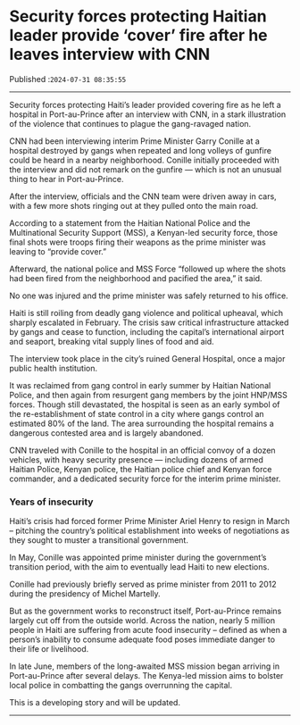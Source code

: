 # Security forces protecting Haitian leader provide ‘cover’ fire after he leaves interview with CNN

Published :`2024-07-31 08:35:55`

---

Security forces protecting Haiti’s leader provided covering fire as he left a hospital in Port-au-Prince after an interview with CNN, in a stark illustration of the violence that continues to plague the gang-ravaged nation.

CNN had been interviewing interim Prime Minister Garry Conille at a hospital destroyed by gangs when repeated and long volleys of gunfire could be heard in a nearby neighborhood. Conille initially proceeded with the interview and did not remark on the gunfire — which is not an unusual thing to hear in Port-au-Prince.

After the interview, officials and the CNN team were driven away in cars, with a few more shots ringing out at they pulled onto the main road.

According to a statement from the Haitian National Police and the Multinational Security Support (MSS), a Kenyan-led security force, those final shots were troops firing their weapons as the prime minister was leaving to “provide cover.”

Afterward, the national police and MSS Force “followed up where the shots had been fired from the neighborhood and pacified the area,” it said.

No one was injured and the prime minister was safely returned to his office.

Haiti is still roiling from deadly gang violence and political upheaval, which sharply escalated in February. The crisis saw critical infrastructure attacked by gangs and cease to function, including the capital’s international airport and seaport, breaking vital supply lines of food and aid.

The interview took place in the city’s ruined General Hospital, once a major public health institution.

It was reclaimed from gang control in early summer by Haitian National Police, and then again from resurgent gang members by the joint HNP/MSS forces. Though still devastated, the hospital is seen as an early symbol of the re-establishment of state control in a city where gangs control an estimated 80% of the land. The area surrounding the hospital remains a dangerous contested area and is largely abandoned.

CNN traveled with Conille to the hospital in an official convoy of a dozen vehicles, with heavy security presence — including dozens of armed Haitian Police, Kenyan police, the Haitian police chief and Kenyan force commander, and a dedicated security force for the interim prime minister.

### Years of insecurity

Haiti’s crisis had forced former Prime Minister Ariel Henry to resign in March – pitching the country’s political establishment into weeks of negotiations as they sought to muster a transitional government.

In May, Conille was appointed prime minister during the government’s transition period, with the aim to eventually lead Haiti to new elections.

Conille had previously briefly served as prime minister from 2011 to 2012 during the presidency of Michel Martelly.

But as the government works to reconstruct itself, Port-au-Prince remains largely cut off from the outside world. Across the nation, nearly 5 million people in Haiti are suffering from acute food insecurity – defined as when a person’s inability to consume adequate food poses immediate danger to their life or livelihood.

In late June, members of the long-awaited MSS mission began arriving in Port-au-Prince after several delays. The Kenya-led mission aims to bolster local police in combatting the gangs overrunning the capital.

This is a developing story and will be updated.

---

